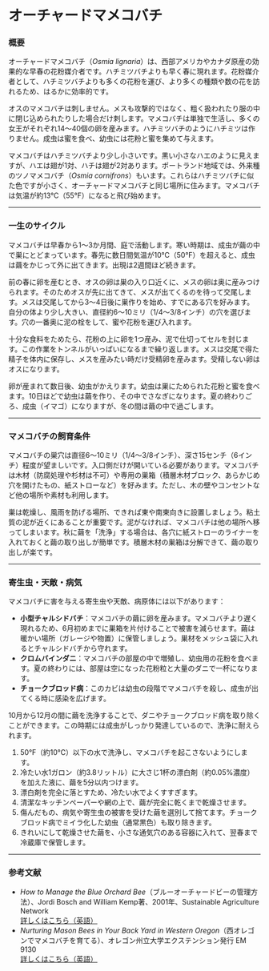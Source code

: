 # オーチャードマメコバチ

### 概要

オーチャードマメコバチ（*Osmia lignaria*）は、西部アメリカやカナダ原産の効果的な早春の花粉媒介者です。ハチミツバチよりも早く春に現れます。花粉媒介者として、ハチミツバチよりも多くの花粉を運び、より多くの種類や数の花を訪れるため、はるかに効率的です。

オスのマメコバチは刺しません。メスも攻撃的ではなく、粗く扱われたり服の中に閉じ込められたりした場合だけ刺します。マメコバチは単独で生活し、多くの女王がそれぞれ14〜40個の卵を産みます。ハチミツバチのようにハチミツは作りません。成虫は蜜を食べ、幼虫には花粉と蜜を集めて与えます。

マメコバチはハチミツバチより少し小さいです。黒い小さなハエのように見えますが、ハエは翅が1対、ハチは翅が2対あります。ポートランド地域では、外来種のツノマメコバチ（*Osmia cornifrons*）もいます。これらはハチミツバチに似た色ですが小さく、オーチャードマメコバチと同じ場所に住みます。マメコバチは気温が約13℃（55°F）になると飛び始めます。

---

### 一生のサイクル

マメコバチは早春から1〜3か月間、庭で活動します。寒い時期は、成虫が繭の中で巣にとどまっています。春先に数日間気温が10℃（50°F）を超えると、成虫は繭をかじって外に出てきます。出現は2週間ほど続きます。

前の春に卵を産むとき、オスの卵は巣の入り口近くに、メスの卵は奥に産みつけられます。そのためオスが先に出てきて、メスが出てくるのを待って交尾します。メスは交尾してから3〜4日後に巣作りを始め、すでにある穴を好みます。自分の体より少し大きい、直径約6〜10ミリ（1/4〜3/8インチ）の穴を選びます。穴の一番奥に泥の栓をして、蜜や花粉を運び入れます。

十分な食料をためたら、花粉の上に卵を1つ産み、泥で仕切ってセルを封じます。この作業をトンネルがいっぱいになるまで繰り返します。メスは交尾で得た精子を体内に保存し、メスを産みたい時だけ受精卵を産みます。受精しない卵はオスになります。

卵が産まれて数日後、幼虫がかえります。幼虫は巣にためられた花粉と蜜を食べます。10日ほどで幼虫は繭を作り、その中でさなぎになります。夏の終わりごろ、成虫（イマゴ）になりますが、冬の間は繭の中で過ごします。

---

### マメコバチの飼育条件

マメコバチの巣穴は直径6〜10ミリ（1/4〜3/8インチ）、深さ15センチ（6インチ）程度が望ましいです。入口側だけが開いている必要があります。マメコバチは木材（防腐処理や杉材は不可）や専用の巣箱（積層木材ブロック、あらかじめ穴を開けたもの、紙ストローなど）を好みます。ただし、木の壁やコンセントなど他の場所や素材も利用します。

巣は乾燥し、風雨を防げる場所、できれば東や南東向きに設置しましょう。粘土質の泥が近くにあることが重要です。泥がなければ、マメコバチは他の場所へ移ってしまいます。秋に繭を「洗浄」する場合は、各穴に紙ストローのライナーを入れておくと繭の取り出しが簡単です。積層木材の巣箱は分解できて、繭の取り出しが楽です。

---

### 寄生虫・天敵・病気

マメコバチに害を与える寄生虫や天敵、病原体には以下があります：

- **小型チャルシドバチ**：マメコバチの繭に卵を産みます。マメコバチより遅く現れるため、6月初めまでに巣箱を片付けることで被害を減らせます。繭は暖かい場所（ガレージや物置）に保管しましょう。巣材をメッシュ袋に入れるとチャルシドバチから守れます。
- **クロムバインダニ**：マメコバチの部屋の中で増殖し、幼虫用の花粉を食べます。夏の終わりには、部屋は空になった花粉粒と大量のダニで一杯になります。
- **チョークブロッド病**：このカビは幼虫の段階でマメコバチを殺し、成虫が出てくる時に感染を広げます。

10月から12月の間に繭を洗浄することで、ダニやチョークブロッド病を取り除くことができます。この時期には成虫がしっかり発達しているので、洗浄に耐えられます。


1. 50°F（約10℃）以下の水で洗浄し、マメコバチを起こさないようにします。
2. 冷たい水1ガロン（約3.8リットル）に大さじ1杯の漂白剤（約0.05%濃度）を加えた液に、繭を5分以内つけます。
3. 漂白剤を完全に落とすため、冷たい水でよくすすぎます。
4. 清潔なキッチンペーパーや網の上で、繭が完全に乾くまで乾燥させます。
5. 傷んだもの、病気や寄生虫の被害を受けた繭を選別して捨てます。チョークブロッド病でミイラ化した幼虫（通常黒色）も取り除きます。
6. きれいにして乾燥させた繭を、小さな通気穴のある容器に入れて、翌春まで冷蔵庫で保管します。

---

### 参考文献

- *How to Manage the Blue Orchard Bee*（ブルーオーチャードビーの管理方法）、Jordi Bosch and William Kemp著、2001年、Sustainable Agriculture Network  
  [詳しくはこちら（英語）](https://www.sare.org/wpcontent/uploads/How_to_Manage_the_Blue_Orchard_Bee.pdf)
- *Nurturing Mason Bees in Your Back Yard in Western Oregon*（西オレゴンでマメコバチを育てる）、オレゴン州立大学エクステンション発行 EM 9130  
  [詳しくはこちら（英語）](https://catalog.extension.oregonstate.edu/em9130)
